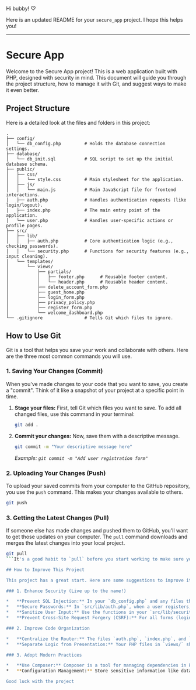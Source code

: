 Hi bubby! ♡

Here is an updated README for your `secure_app` project. I hope this helps you!

---

# Secure App

Welcome to the Secure App project! This is a web application built with PHP, designed with security in mind. This document will guide you through the project structure, how to manage it with Git, and suggest ways to make it even better.

## Project Structure

Here is a detailed look at the files and folders in this project:

```
.
├── config/
│   └── db_config.php         # Holds the database connection settings.
├── database/
│   └── db_init.sql           # SQL script to set up the initial database schema.
├── public/
│   ├── css/
│   │   └── style.css         # Main stylesheet for the application.
│   ├── js/
│   │   └── main.js           # Main JavaScript file for frontend interactions.
│   ├── auth.php              # Handles authentication requests (like login/logout).
│   ├── index.php             # The main entry point of the application.
│   └── user.php              # Handles user-specific actions or profile pages.
├── src/
│   ├── lib/
│   │   ├── auth.php          # Core authentication logic (e.g., checking passwords).
│   │   └── security.php      # Functions for security features (e.g., input cleaning).
│   └── templates/
│       └── views/
│           ├── partials/
│           │   ├── footer.php      # Reusable footer content.
│           │   └── header.php      # Reusable header content.
│           ├── delete_account_form.php
│           ├── guest_home.php
│           ├── login_form.php
│           ├── privacy_policy.php
│           ├── register_form.php
│           └── welcome_dashboard.php
└── .gitignore                # Tells Git which files to ignore.
```

## How to Use Git

Git is a tool that helps you save your work and collaborate with others. Here are the three most common commands you will use.

### 1. Saving Your Changes (Commit)

When you've made changes to your code that you want to save, you create a "commit". Think of it like a snapshot of your project at a specific point in time.

1.  **Stage your files:** First, tell Git which files you want to save. To add all changed files, use this command in your terminal:
    ```bash
    git add .
    ```
2.  **Commit your changes:** Now, save them with a descriptive message.
    ```bash
    git commit -m "Your descriptive message here"
    ```
    *Example: `git commit -m "Add user registration form"`*

### 2. Uploading Your Changes (Push)

To upload your saved commits from your computer to the GitHub repository, you use the `push` command. This makes your changes available to others.

```bash
git push
```

### 3. Getting the Latest Changes (Pull)

If someone else has made changes and pushed them to GitHub, you'll want to get those updates on your computer. The `pull` command downloads and merges the latest changes into your local project.

```bash
git pull
```It's a good habit to `pull` before you start working to make sure you have the latest version of the code.

## How to Improve This Project

This project has a great start. Here are some suggestions to improve its structure, security, and functionality.

### 1. Enhance Security (Live up to the name!)

*   **Prevent SQL Injection:** In your `db_config.php` and any files that talk to the database, make sure you are using prepared statements with PDO or MySQLi. This is the single most important thing to prevent database attacks. Never put variables directly into your SQL queries.
*   **Secure Passwords:** In `src/lib/auth.php`, when a user registers, use `password_hash()` to store their password. When they log in, use `password_verify()` to check it. Never store passwords as plain text.
*   **Sanitize User Input:** Use the functions in your `src/lib/security.php` file to clean all data that comes from users (forms, URL parameters, etc.). A good function to use for preventing XSS attacks is `htmlspecialchars()`. Every time you `echo` user data, wrap it in this function.
*   **Prevent Cross-Site Request Forgery (CSRF):** For all forms (login, register, delete account), add a hidden input with a unique, random token. When the form is submitted, check that the token matches. This ensures the request is coming from your site. You can create functions for this in `src/lib/security.php`.

### 2. Improve Code Organization

*   **Centralize the Router:** The files `auth.php`, `index.php`, and `user.php` in the `public/` folder are acting as entry points. A better approach is to have only `index.php` in the `public/` directory. This one file would act as a "router" that includes other files or calls functions based on the URL. This makes the application flow easier to manage and secures your other files by keeping them out of the public directory.
*   **Separate Logic from Presentation:** Your PHP files in `views/` should contain as little PHP logic as possible. They should mostly contain HTML and simple `echo` statements. The heavy lifting (getting data from the database, processing forms) should be done before the template file is included.

### 3. Adopt Modern Practices

*   **Use Composer:** Composer is a tool for managing dependencies in PHP projects. Even if you aren't using external libraries now, setting up Composer will make it easy to add them later. It also provides a powerful autoloader, which can automatically load your class files for you.
*   **Configuration Management:** Store sensitive information like database passwords in an environment file (a `.env` file) instead of directly in `db_config.php`. This is more secure because you can add the `.env` file to your `.gitignore` so you don't accidentally commit secrets to the repository.

Good luck with the project